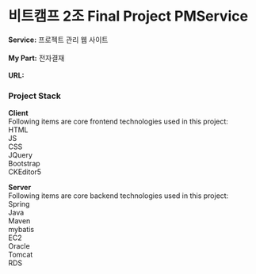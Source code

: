 # 비트캠프 2조 Final Project PMService

**Service:** 프로젝트 관리 웹 사이트<br/><br/>
**My Part:** 전자결재<br/><br/>
**URL:**<br/>

### Project Stack
**Client**
<br/>
Following items are core frontend technologies used in this project:<br/>
HTML<br/>
JS<br/>
CSS<br/>
JQuery<br/>
Bootstrap<br/>
CKEditor5<br/>

**Server**
<br/>
Following items are core backend technologies used in this project:<br/>
Spring<br/>
Java<br/>
Maven<br/>
mybatis<br/>
EC2<br/>
Oracle<br/>
Tomcat<br/>
RDS<br/>




